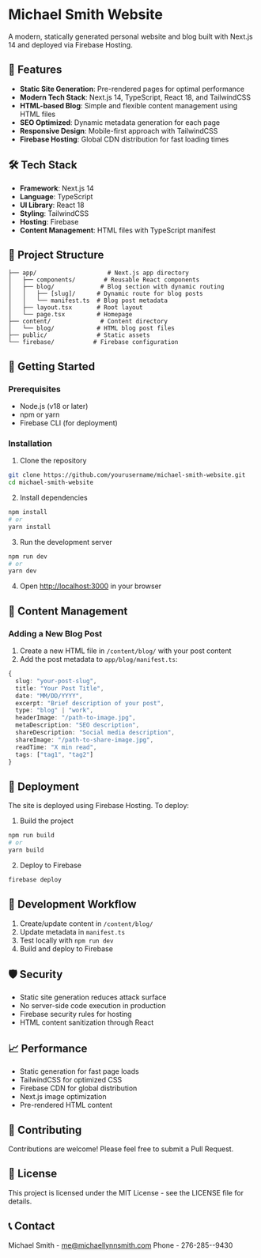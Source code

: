 # Michael Smith Website

A modern, statically generated personal website and blog built with Next.js 14 and deployed via Firebase Hosting.

## 🚀 Features

- **Static Site Generation**: Pre-rendered pages for optimal performance
- **Modern Tech Stack**: Next.js 14, TypeScript, React 18, and TailwindCSS
- **HTML-based Blog**: Simple and flexible content management using HTML files
- **SEO Optimized**: Dynamic metadata generation for each page
- **Responsive Design**: Mobile-first approach with TailwindCSS
- **Firebase Hosting**: Global CDN distribution for fast loading times

## 🛠️ Tech Stack

- **Framework**: Next.js 14
- **Language**: TypeScript
- **UI Library**: React 18
- **Styling**: TailwindCSS
- **Hosting**: Firebase
- **Content Management**: HTML files with TypeScript manifest

## 📁 Project Structure

```
├── app/                    # Next.js app directory
│   ├── components/        # Reusable React components
│   ├── blog/             # Blog section with dynamic routing
│   │   ├── [slug]/      # Dynamic route for blog posts
│   │   └── manifest.ts  # Blog post metadata
│   ├── layout.tsx       # Root layout
│   └── page.tsx         # Homepage
├── content/              # Content directory
│   └── blog/            # HTML blog post files
├── public/              # Static assets
└── firebase/           # Firebase configuration
```

## 🚀 Getting Started

### Prerequisites

- Node.js (v18 or later)
- npm or yarn
- Firebase CLI (for deployment)

### Installation

1. Clone the repository

```bash
git clone https://github.com/yourusername/michael-smith-website.git
cd michael-smith-website
```

2. Install dependencies

```bash
npm install
# or
yarn install
```

3. Run the development server

```bash
npm run dev
# or
yarn dev
```

4. Open [http://localhost:3000](http://localhost:3000) in your browser

## 📝 Content Management

### Adding a New Blog Post

1. Create a new HTML file in `/content/blog/` with your post content
2. Add the post metadata to `app/blog/manifest.ts`:

```typescript
{
  slug: "your-post-slug",
  title: "Your Post Title",
  date: "MM/DD/YYYY",
  excerpt: "Brief description of your post",
  type: "blog" | "work",
  headerImage: "/path-to-image.jpg",
  metaDescription: "SEO description",
  shareDescription: "Social media description",
  shareImage: "/path-to-share-image.jpg",
  readTime: "X min read",
  tags: ["tag1", "tag2"]
}
```

## 🚀 Deployment

The site is deployed using Firebase Hosting. To deploy:

1. Build the project

```bash
npm run build
# or
yarn build
```

2. Deploy to Firebase

```bash
firebase deploy
```

## 🔧 Development Workflow

1. Create/update content in `/content/blog/`
2. Update metadata in `manifest.ts`
3. Test locally with `npm run dev`
4. Build and deploy to Firebase

## 🛡️ Security

- Static site generation reduces attack surface
- No server-side code execution in production
- Firebase security rules for hosting
- HTML content sanitization through React

## 📈 Performance

- Static generation for fast page loads
- TailwindCSS for optimized CSS
- Firebase CDN for global distribution
- Next.js image optimization
- Pre-rendered HTML content

## 🤝 Contributing

Contributions are welcome! Please feel free to submit a Pull Request.

## 📄 License

This project is licensed under the MIT License - see the LICENSE file for details.

## 📞 Contact

Michael Smith - me@michaellynnsmith.com
Phone - 276-285--9430
